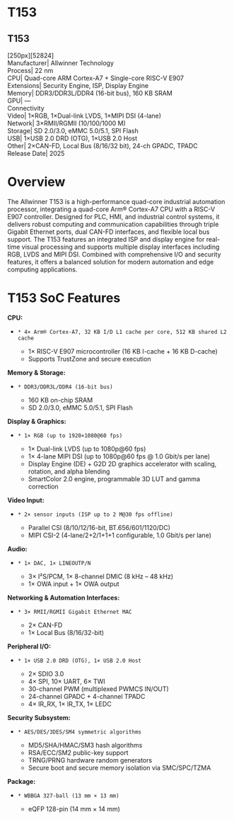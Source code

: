 # T153
T153  
---  
[250px][52824]  
Manufacturer|  Allwinner Technology  
Process|  22 nm  
CPU|  Quad-core ARM Cortex-A7 + Single-core RISC-V E907  
Extensions|  Security Engine, ISP, Display Engine  
Memory|  DDR3/DDR3L/DDR4 (16-bit bus), 160 KB SRAM  
GPU|  —  
Connectivity  
Video|  1×RGB, 1×Dual-link LVDS, 1×MIPI DSI (4-lane)  
Network|  3×RMII/RGMII (10/100/1000 M)  
Storage|  SD 2.0/3.0, eMMC 5.0/5.1, SPI Flash  
USB|  1×USB 2.0 DRD (OTG), 1×USB 2.0 Host  
Other|  2×CAN-FD, Local Bus (8/16/32 bit), 24-ch GPADC, TPADC  
Release Date|  2025  
# Overview
The Allwinner T153 is a high-performance quad-core industrial automation processor, integrating a quad-core Arm® Cortex-A7 CPU with a RISC-V E907 controller. Designed for PLC, HMI, and industrial control systems, it delivers robust computing and communication capabilities through triple Gigabit Ethernet ports, dual CAN-FD interfaces, and flexible local bus support. 
The T153 features an integrated ISP and display engine for real-time visual processing and supports multiple display interfaces including RGB, LVDS and MIPI DSI. Combined with comprehensive I/O and security features, it offers a balanced solution for modern automation and edge computing applications. 
# T153 SoC Features
**CPU:**
  *     * 4× Arm® Cortex-A7, 32 KB I/D L1 cache per core, 512 KB shared L2 cache
    * 1× RISC-V E907 microcontroller (16 KB I-cache + 16 KB D-cache)
    * Supports TrustZone and secure execution

**Memory & Storage:**
  *     * DDR3/DDR3L/DDR4 (16-bit bus)
    * 160 KB on-chip SRAM
    * SD 2.0/3.0, eMMC 5.0/5.1, SPI Flash

**Display & Graphics:**
  *     * 1× RGB (up to 1920×1080@60 fps)
    * 1× Dual-link LVDS (up to 1080p@60 fps)
    * 1× 4-lane MIPI DSI (up to 1080p@60 fps @ 1.0 Gbit/s per lane)
    * Display Engine (DE) + G2D 2D graphics accelerator with scaling, rotation, and alpha blending
    * SmartColor 2.0 engine, programmable 3D LUT and gamma correction

**Video Input:**
  *     * 2× sensor inputs (ISP up to 2 M@30 fps offline)
    * Parallel CSI (8/10/12/16-bit, BT.656/601/1120/DC)
    * MIPI CSI-2 (4-lane/2+2/1+1+1 configurable, 1.0 Gbit/s per lane)

**Audio:**
  *     * 1× DAC, 1× LINEOUTP/N
    * 3× I²S/PCM, 1× 8-channel DMIC (8 kHz – 48 kHz)
    * 1× OWA input + 1× OWA output

**Networking & Automation Interfaces:**
  *     * 3× RMII/RGMII Gigabit Ethernet MAC
    * 2× CAN-FD
    * 1× Local Bus (8/16/32-bit)

**Peripheral I/O:**
  *     * 1× USB 2.0 DRD (OTG), 1× USB 2.0 Host
    * 2× SDIO 3.0
    * 4× SPI, 10× UART, 6× TWI
    * 30-channel PWM (multiplexed PWMCS IN/OUT)
    * 24-channel GPADC + 4-channel TPADC
    * 4× IR_RX, 1× IR_TX, 1× LEDC

**Security Subsystem:**
  *     * AES/DES/3DES/SM4 symmetric algorithms
    * MD5/SHA/HMAC/SM3 hash algorithms
    * RSA/ECC/SM2 public-key support
    * TRNG/PRNG hardware random generators
    * Secure boot and secure memory isolation via SMC/SPC/TZMA

**Package:**
  *     * WBBGA 327-ball (13 mm × 13 mm)
    * eQFP 128-pin (14 mm × 14 mm)
